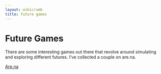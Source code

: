 ```yaml
---
layout: wikicrumb 
title: future games
---
```

# Future Games

There are some interesting games out there that revolve around simulating and exploring different futures. I‘ve collected a couple on are.na.

<p><a class="button" href="https://www.are.na/johannes-klingebiel/gaming-the-futures">Are.na</a></p>
